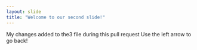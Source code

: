 ```yaml
---
layout: slide
title: "Welcome to our second slide!"
---
```

My changes added to the3 file during this pull request
Use the left arrow to go back!
